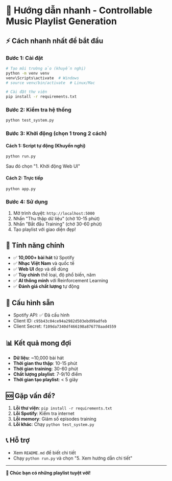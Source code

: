 # 🚀 Hướng dẫn nhanh - Controllable Music Playlist Generation

## ⚡ Cách nhanh nhất để bắt đầu

### Bước 1: Cài đặt
```bash
# Tạo môi trường ảo (khuyến nghị)
python -m venv venv
venv\Scripts\activate  # Windows
# source venv/bin/activate  # Linux/Mac

# Cài đặt thư viện
pip install -r requirements.txt
```

### Bước 2: Kiểm tra hệ thống
```bash
python test_system.py
```

### Bước 3: Khởi động (chọn 1 trong 2 cách)

#### Cách 1: Script tự động (Khuyến nghị)
```bash
python run.py
```
Sau đó chọn "1. Khởi động Web UI"

#### Cách 2: Trực tiếp
```bash
python app.py
```

### Bước 4: Sử dụng
1. Mở trình duyệt: `http://localhost:5000`
2. Nhấn "Thu thập dữ liệu" (chờ 10-15 phút)
3. Nhấn "Bắt đầu Training" (chờ 30-60 phút)
4. Tạo playlist với giao diện đẹp!

## 🎯 Tính năng chính

- ✅ **10,000+ bài hát** từ Spotify
- ✅ **Nhạc Việt Nam** và quốc tế
- ✅ **Web UI** đẹp và dễ dùng
- ✅ **Tùy chỉnh** thể loại, độ phổ biến, năm
- ✅ **AI thông minh** với Reinforcement Learning
- ✅ **Đánh giá chất lượng** tự động

## 🔧 Cấu hình sẵn

- Spotify API: ✅ Đã cấu hình
- Client ID: `c95b43c04ce94a2982d503ebd99adfeb`
- Client Secret: `f109da7340df466198a876778aad4559`

## 📊 Kết quả mong đợi

- **Dữ liệu**: ~10,000 bài hát
- **Thời gian thu thập**: 10-15 phút
- **Thời gian training**: 30-60 phút
- **Chất lượng playlist**: 7-9/10 điểm
- **Thời gian tạo playlist**: < 5 giây

## 🆘 Gặp vấn đề?

1. **Lỗi thư viện**: `pip install -r requirements.txt`
2. **Lỗi Spotify**: Kiểm tra internet
3. **Lỗi memory**: Giảm số episodes training
4. **Lỗi khác**: Chạy `python test_system.py`

## 📞 Hỗ trợ

- Xem `README.md` để biết chi tiết
- Chạy `python run.py` và chọn "5. Xem hướng dẫn chi tiết"

---

**🎵 Chúc bạn có những playlist tuyệt vời!** 